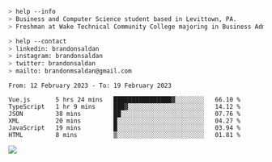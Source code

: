 ````bash
> help --info
> Business and Computer Science student based in Levittown, PA.
> Freshman at Wake Technical Community College majoring in Business Administration.
````

````bash
> help --contact
> linkedin: brandonsaldan
> instagram: brandonsaldan
> twitter: brandonsaldan
> mailto: brandonmsaldan@gmail.com
````

<!--START_SECTION:waka-->

```text
From: 12 February 2023 - To: 19 February 2023

Vue.js       5 hrs 24 mins   ████████████████▓░░░░░░░░   66.10 %
TypeScript   1 hr 9 mins     ███▓░░░░░░░░░░░░░░░░░░░░░   14.12 %
JSON         38 mins         ██░░░░░░░░░░░░░░░░░░░░░░░   07.76 %
XML          20 mins         █░░░░░░░░░░░░░░░░░░░░░░░░   04.27 %
JavaScript   19 mins         █░░░░░░░░░░░░░░░░░░░░░░░░   03.94 %
HTML         8 mins          ▒░░░░░░░░░░░░░░░░░░░░░░░░   01.81 %
```

<!--END_SECTION:waka-->

![](https://komarev.com/ghpvc/?username=brandonsaldan&color=6A8AFF)
